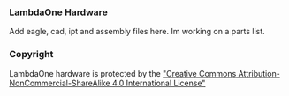 ### LambdaOne Hardware
Add eagle, cad, ipt and assembly files here.
Im working on a parts list.

### Copyright
LambdaOne hardware is protected by the ["Creative Commons Attribution-NonCommercial-ShareAlike 4.0 International License"](http://tinyurl.com/nrek8ac)
